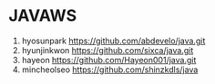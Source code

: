 # JAVAWS

1. hyosunpark https://github.com/abdevelo/java.git 
2. hyunjinkwon https://github.com/sixca/java.git
3. hayeon https://github.com/Hayeon001/java.git
4. mincheolseo https://github.com/shinzkdls/java
